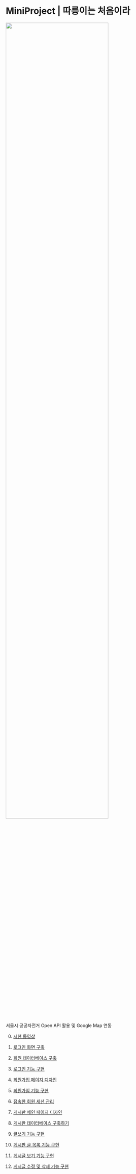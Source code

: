 # MiniProject | 따릉이는 처음이라

<img width="80%" src="https://user-images.githubusercontent.com/71364866/112781725-5d48c680-9086-11eb-8231-b658c2fb6fa9.gif"/>

서울시 공공자전거 Open API 활용 및 Google Map 연동

00. [시현 동영상](https://youtu.be/FHJP__HMo5U)

01. [로그인 화면 구축](https://sincerity.tistory.com/172)

02. [회원 데이터베이스 구축](https://sincerity.tistory.com/173)

03. [로그인 기능 구현](https://sincerity.tistory.com/174)

04. [회원가입 페이지 디자인](https://sincerity.tistory.com/175)

05. [회원가입 기능 구현](https://sincerity.tistory.com/176)

06. [접속한 회원 세션 관리](https://sincerity.tistory.com/177)

07. [게시판 메인 페이지 디자인](https://sincerity.tistory.com/178)

08. [게시판 데이터베이스 구축하기](https://sincerity.tistory.com/179)

09. [글쓰기 기능 구현](https://sincerity.tistory.com/180)

10. [게시판 글 목록 기능 구현](https://sincerity.tistory.com/181)

11. [게시글 보기 기능 구현](https://sincerity.tistory.com/182)

12. [게시글 수정 및 삭제 기능 구현](https://sincerity.tistory.com/183)
